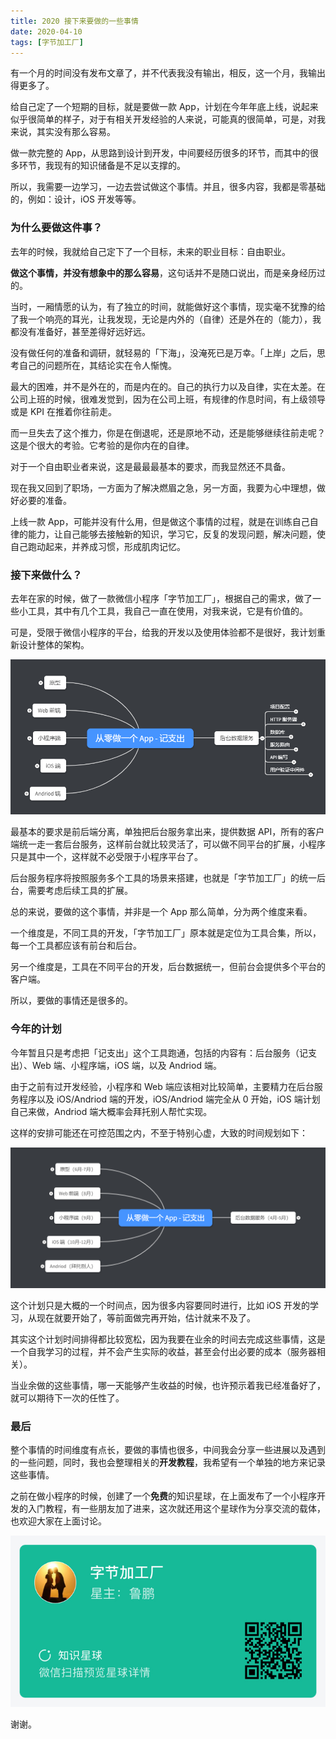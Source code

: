 ```yaml
---
title: 2020 接下来要做的一些事情
date: 2020-04-10
tags: [字节加工厂]
---
```


有一个月的时间没有发布文章了，并不代表我没有输出，相反，这一个月，我输出得更多了。

给自己定了一个短期的目标，就是要做一款 App，计划在今年年底上线，说起来似乎很简单的样子，对于有相关开发经验的人来说，可能真的很简单，可是，对我来说，其实没有那么容易。

做一款完整的 App，从思路到设计到开发，中间要经历很多的环节，而其中的很多环节，我现有的知识储备是不足以支撑的。

所以，我需要一边学习，一边去尝试做这个事情。并且，很多内容，我都是零基础的，例如：设计，iOS 开发等等。

### 为什么要做这件事？

去年的时候，我就给自己定下了一个目标，未来的职业目标：自由职业。

**做这个事情，并没有想象中的那么容易**，这句话并不是随口说出，而是亲身经历过的。

当时，一厢情愿的认为，有了独立的时间，就能做好这个事情，现实毫不犹豫的给了我一个响亮的耳光，让我发现，无论是内外的（自律）还是外在的（能力），我都没有准备好，甚至差得好远好远。

没有做任何的准备和调研，就轻易的「下海」，没淹死已是万幸。「上岸」之后，思考自己的问题所在，其结论实在令人惭愧。

最大的困难，并不是外在的，而是内在的。自己的执行力以及自律，实在太差。在公司上班的时候，很难发觉到，因为在公司上班，有规律的作息时间，有上级领导或是 KPI 在推着你往前走。

而一旦失去了这个推力，你是在倒退呢，还是原地不动，还是能够继续往前走呢？这是个很大的考验。它考验的是你内在的自律。

对于一个自由职业者来说，这是最最最基本的要求，而我显然还不具备。

现在我又回到了职场，一方面为了解决燃眉之急，另一方面，我要为心中理想，做好必要的准备。

上线一款 App，可能并没有什么用，但是做这个事情的过程，就是在训练自己自律的能力，让自己能够去接触新的知识，学习它，反复的发现问题，解决问题，使自己跑动起来，并养成习惯，形成肌肉记忆。

### 接下来做什么？

去年在家的时候，做了一款微信小程序「字节加工厂」，根据自己的需求，做了一些小工具，其中有几个工具，我自己一直在使用，对我来说，它是有价值的。

可是，受限于微信小程序的平台，给我的开发以及使用体验都不是很好，我计划重新设计整体的架构。

![](../image/byte_factory/20200410120106452.png)

最基本的要求是前后端分离，单独把后台服务拿出来，提供数据 API，所有的客户端统一走一套后台服务，这样前台就比较灵活了，可以做不同平台的扩展，小程序只是其中一个，这样就不必受限于小程序平台了。

后台服务程序将按照服务多个工具的场景来搭建，也就是「字节加工厂」的统一后台，需要考虑后续工具的扩展。

总的来说，要做的这个事情，并非是一个 App 那么简单，分为两个维度来看。

一个维度是，不同工具的开发，「字节加工厂」原本就是定位为工具合集，所以，每一个工具都应该有前台和后台。

另一个维度是，工具在不同平台的开发，后台数据统一，但前台会提供多个平台的客户端。

所以，要做的事情还是很多的。

### 今年的计划

今年暂且只是考虑把「记支出」这个工具跑通，包括的内容有：后台服务（记支出）、Web 端、小程序端，iOS 端，以及 Andriod 端。

由于之前有过开发经验，小程序和 Web 端应该相对比较简单，主要精力在后台服务程序以及 iOS/Andriod 端的开发，iOS/Andriod 端完全从 0 开始，iOS 端计划自己来做，Andriod 端大概率会拜托别人帮忙实现。

这样的安排可能还在可控范围之内，不至于特别心虚，大致的时间规划如下：

![](../image/byte_factory/20200410115608238.png)

这个计划只是大概的一个时间点，因为很多内容要同时进行，比如 iOS 开发的学习，从现在就要开始了，等前面做完再开始，估计就来不及了。

其实这个计划时间排得都比较宽松，因为我要在业余的时间去完成这些事情，这是一个自我学习的过程，并不会产生实际的收益，甚至会付出必要的成本（服务器相关）。

当业余做的这些事情，哪一天能够产生收益的时候，也许预示着我已经准备好了，就可以期待下一次的任性了。

### 最后

整个事情的时间维度有点长，要做的事情也很多，中间我会分享一些进展以及遇到的一些问题，同时，我也会整理相关的**开发教程**，我希望有一个单独的地方来记录这些事情。

之前在做小程序的时候，创建了一个**免费**的知识星球，在上面发布了一个小程序开发的入门教程，有一些朋友加了进来，这次就还用这个星球作为分享交流的载体，也欢迎大家在上面讨论。

![](../image/byte_factory/zsxq-byte-factory.jpg)

谢谢。